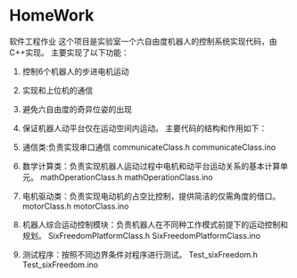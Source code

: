 # HomeWork
软件工程作业
这个项目是实验室一个六自由度机器人的控制系统实现代码，由C++实现。
主要实现了以下功能：
1. 控制6个机器人的步进电机运动
2. 实现和上位机的通信
3. 避免六自由度的奇异位姿的出现
4. 保证机器人动平台仅在运动空间内运动。
主要代码的结构和作用如下：

1.	通信类:负责实现串口通信
communicateClass.h
communicateClass.ino
2.	数学计算类：负责实现机器人运动过程中电机和动平台运动关系的基本计算单元。
mathOperationClass.h
mathOperationClass.ino
3.	电机驱动类：负责实现电动机的占空比控制，提供简洁的仅需角度的借口。
motorClass.h
motorClass.ino
4.	机器人综合运动控制模块：负责机器人在不同种工作模式前提下的运动控制和规划。
SixFreedomPlatformClass.h
SixFreedomPlatformClass.ino
5.	测试程序：按照不同边界条件对程序进行测试。
Test_sixFreedom.h
Test_sixFreedom.ino
